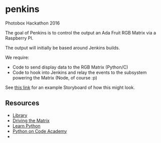 # penkins
Photobox Hackathon 2016

The goal of Penkins is to control the output an Ada Fruit RGB Matrix via a Raspberry PI.  

The output will initially be based around Jenkins builds.  

We require:

-  Code to send display data to the RGB Matrix (Python/C)
-  Code to hook into Jenkins and relay the events to the subsystem powering the Matrix (Node, of course :p)

See [this link](https://dl.dropboxusercontent.com/u/1974667/monkey.jpg) for an example Storyboard of how this might look.

## Resources

-  [Library](https://github.com/hzeller/rpi-rgb-led-matrix)
-  [Driving the Matrix](https://learn.adafruit.com/adafruit-rgb-matrix-plus-real-time-clock-hat-for-raspberry-pi/driving-matrices)
-  [Learn Python](http://www.learnpython.org/)
-  [Python on Code Academy](https://www.codecademy.com/learn/python)
-  
